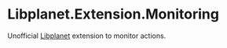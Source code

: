 # Libplanet.Extension.Monitoring

Unofficial [Libplanet] extension to monitor actions.

[Libplanet]: https://github.com/planetarium/libplanet
